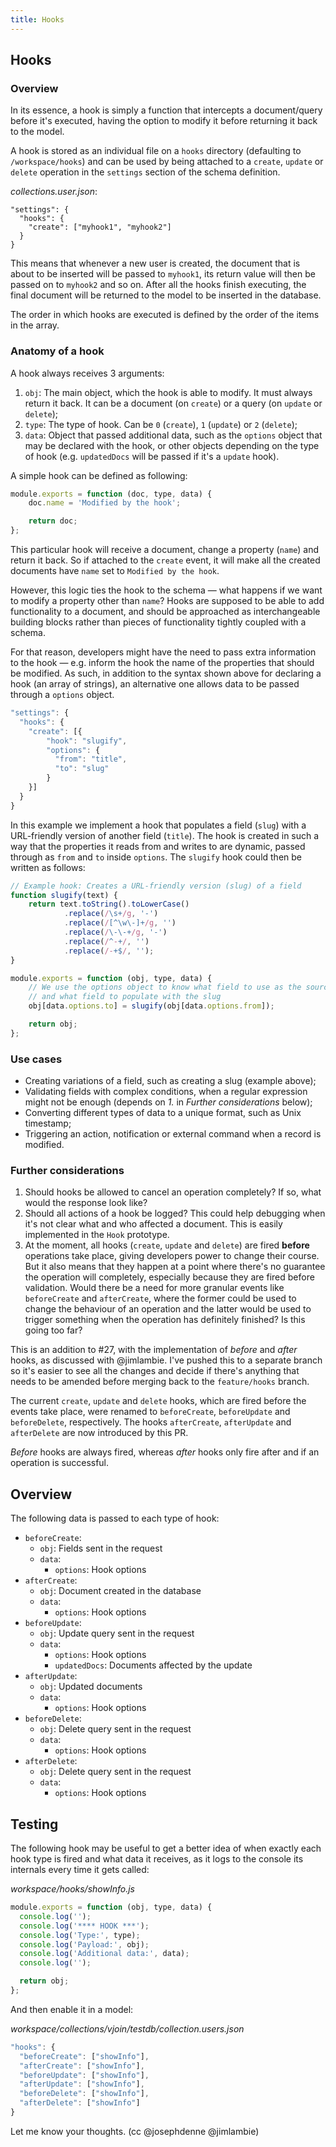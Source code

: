 ```yaml
---
title: Hooks
---
```


## Hooks

### Overview

In its essence, a hook is simply a function that intercepts a document/query before it's executed, having the option to modify it before returning it back to the model.

A hook is stored as an individual file on a `hooks` directory (defaulting to `/workspace/hooks`) and can be used by being attached to a `create`, `update` or `delete` operation in the `settings` section of the schema definition.

*collections.user.json*:
```
"settings": {
  "hooks": {
    "create": ["myhook1", "myhook2"]
  }
}
```

This means that whenever a new user is created, the document that is about to be inserted will be passed to `myhook1`, its return value will then be passed on to `myhook2` and so on. After all the hooks finish executing, the final document will be returned to the model to be inserted in the database.

The order in which hooks are executed is defined by the order of the items in the array.

### Anatomy of a hook

A hook always receives 3 arguments:

1. `obj`: The main object, which the hook is able to modify. It must always return it back. It can be a document (on `create`) or a query (on `update` or `delete`);
2. `type`: The type of hook. Can be `0` (`create`), `1` (`update`) or `2` (`delete`);
3. `data`: Object that passed additional data, such as the `options` object that may be declared with the hook, or other objects depending on the type of hook (e.g. `updatedDocs` will be passed if it's a `update` hook).

A simple hook can be defined as following:

```js
module.exports = function (doc, type, data) {
	doc.name = 'Modified by the hook';

	return doc;
};
```

This particular hook will receive a document, change a property (`name`) and return it back. So if attached to the `create` event, it will make all the created documents have `name` set to `Modified by the hook`.

However, this logic ties the hook to the schema — what happens if we want to modify a property other than `name`? Hooks are supposed to be able to add functionality to a document, and should be approached as interchangeable building blocks rather than pieces of functionality tightly coupled with a schema.

For that reason, developers might have the need to pass extra information to the hook — e.g. inform the hook the name of the properties that should be modified. As such, in addition to the syntax shown above for declaring a hook (an array of strings), an alternative one allows data to be passed through a `options` object.

```js
"settings": {
  "hooks": {
    "create": [{
        "hook": "slugify",
        "options": {
          "from": "title",
          "to": "slug"
        }
    }]
  }
}
```

In this example we implement a hook that populates a field (`slug`) with a URL-friendly version of another field (`title`). The hook is created in such a way that the properties it reads from and writes to are dynamic, passed through as `from` and `to` inside `options`. The `slugify` hook could then be written as follows:

```js
// Example hook: Creates a URL-friendly version (slug) of a field
function slugify(text) {
	return text.toString().toLowerCase()
			.replace(/\s+/g, '-')
			.replace(/[^\w\-]+/g, '')
			.replace(/\-\-+/g, '-')
			.replace(/^-+/, '')
			.replace(/-+$/, '');
}

module.exports = function (obj, type, data) {
	// We use the options object to know what field to use as the source
	// and what field to populate with the slug
	obj[data.options.to] = slugify(obj[data.options.from]);

	return obj;
};
```

### Use cases

- Creating variations of a field, such as creating a slug (example above);
- Validating fields with complex conditions, when a regular expression might not be enough (depends on *1.* in *Further considerations* below);
- Converting different types of data to a unique format, such as Unix timestamp;
- Triggering an action, notification or external command when a record is modified.

### Further considerations

1. Should hooks be allowed to cancel an operation completely? If so, what would the response look like?
2. Should all actions of a hook be logged? This could help debugging when it's not clear what and who affected a document. This is easily implemented in the `Hook` prototype.
3. At the moment, all hooks (`create`, `update` and `delete`) are fired **before** operations take place, giving developers power to change their course. But it also means that they happen at a point where there's no guarantee the operation will completely, especially because they are fired before validation. Would there be a need for more granular events like `beforeCreate` and `afterCreate`, where the former could be used to change the behaviour of an operation and the latter would be used to trigger something when the operation has definitely finished? Is this going too far?




This is an addition to #27, with the implementation of *before* and *after* hooks, as discussed with @jimlambie. I've pushed this to a separate branch so it's easier to see all the changes and decide if there's anything that needs to be amended before merging back to the `feature/hooks` branch.

The current `create`, `update` and `delete` hooks, which are fired before the events take place, were renamed to `beforeCreate`, `beforeUpdate` and `beforeDelete`, respectively. The hooks `afterCreate`, `afterUpdate` and `afterDelete` are now introduced by this PR.

*Before* hooks are always fired, whereas *after* hooks only fire after and if an operation is successful.

## Overview

The following data is passed to each type of hook:

- `beforeCreate`:
   - `obj`: Fields sent in the request
   - `data`:
      - `options`: Hook options
- `afterCreate`:
   - `obj`: Document created in the database
   - `data`:
      - `options`: Hook options
- `beforeUpdate`:
   - `obj`: Update query sent in the request
   - `data`:
      - `options`: Hook options
      - `updatedDocs`: Documents affected by the update
- `afterUpdate`:
   - `obj`: Updated documents
   - `data`:
      - `options`: Hook options
- `beforeDelete`:
   - `obj`: Delete query sent in the request
   - `data`:
      - `options`: Hook options
- `afterDelete`:
   - `obj`: Delete query sent in the request
   - `data`:
      - `options`: Hook options

## Testing

The following hook may be useful to get a better idea of when exactly each hook type is fired and what data it receives, as it logs to the console its internals every time it gets called:

*workspace/hooks/showInfo.js*

```js
module.exports = function (obj, type, data) {
  console.log('');
  console.log('**** HOOK ***');
  console.log('Type:', type);
  console.log('Payload:', obj);
  console.log('Additional data:', data);
  console.log('');

  return obj;
};
```

And then enable it in a model:

*workspace/collections/vjoin/testdb/collection.users.json*

```js
"hooks": {
  "beforeCreate": ["showInfo"],
  "afterCreate": ["showInfo"],
  "beforeUpdate": ["showInfo"],
  "afterUpdate": ["showInfo"],
  "beforeDelete": ["showInfo"],
  "afterDelete": ["showInfo"]
}
```

Let me know your thoughts. (cc @josephdenne @jimlambie)
